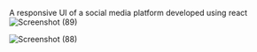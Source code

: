 A responsive UI of a social media platform developed using react
![Screenshot (89)](https://github.com/nazat47/Socialbook/assets/77552644/d8e0da6e-dd99-4962-a21f-0f0549878bc9)

![Screenshot (88)](https://github.com/nazat47/Socialbook/assets/77552644/8792bd68-fb71-4111-87bd-bac696d1efde)

